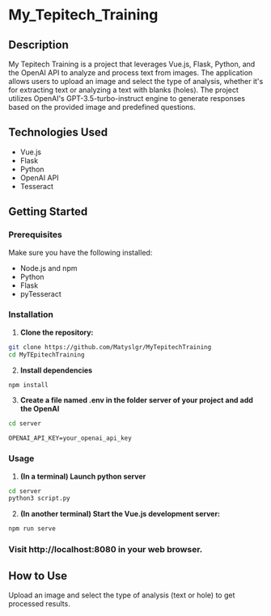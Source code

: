 # My_Tepitech_Training

## Description
My Tepitech Training is a project that leverages Vue.js, Flask, Python, and the OpenAI API to analyze and process text from images. The application allows users to upload an image and select the type of analysis, whether it's for extracting text or analyzing a text with blanks (holes). The project utilizes OpenAI's GPT-3.5-turbo-instruct engine to generate responses based on the provided image and predefined questions.

## Technologies Used

- Vue.js
- Flask
- Python
- OpenAI API
- Tesseract

## Getting Started

### Prerequisites

Make sure you have the following installed:

- Node.js and npm
- Python
- Flask
- pyTesseract

### Installation

1. **Clone the repository:**

```bash
git clone https://github.com/Matyslgr/MyTepitechTraining
cd MyTEpitechTraining
```
2. **Install dependencies**
```bash
npm install
```
3. **Create a file named .env in the folder server of your project and add the OpenAI**
```bash
cd server
```
```
OPENAI_API_KEY=your_openai_api_key
```

### Usage
1. **(In a terminal) Launch python server**
```bash
cd server
python3 script.py
```

2. **(In another terminal) Start the Vue.js development server:**
```bash
npm run serve
```
### Visit http://localhost:8080 in your web browser.

## How to Use
Upload an image and select the type of analysis (text or hole) to get processed results.
